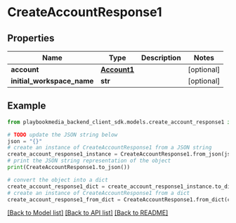# CreateAccountResponse1


## Properties

Name | Type | Description | Notes
------------ | ------------- | ------------- | -------------
**account** | [**Account1**](Account1.md) |  | [optional] 
**initial_workspace_name** | **str** |  | [optional] 

## Example

```python
from playbookmedia_backend_client_sdk.models.create_account_response1 import CreateAccountResponse1

# TODO update the JSON string below
json = "{}"
# create an instance of CreateAccountResponse1 from a JSON string
create_account_response1_instance = CreateAccountResponse1.from_json(json)
# print the JSON string representation of the object
print(CreateAccountResponse1.to_json())

# convert the object into a dict
create_account_response1_dict = create_account_response1_instance.to_dict()
# create an instance of CreateAccountResponse1 from a dict
create_account_response1_from_dict = CreateAccountResponse1.from_dict(create_account_response1_dict)
```
[[Back to Model list]](../README.md#documentation-for-models) [[Back to API list]](../README.md#documentation-for-api-endpoints) [[Back to README]](../README.md)


